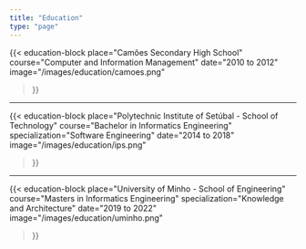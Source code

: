 ```yaml
---
title: "Education"
type: "page"
---
```


{{<
    education-block
    place="Camões Secondary High School"
    course="Computer and Information Management"
    date="2010 to 2012"
    image="/images/education/camoes.png"
>}}

---

{{<
    education-block
    place="Polytechnic Institute of Setúbal - School of Technology"
    course="Bachelor in Informatics Engineering"
    specialization="Software Engineering"
    date="2014 to 2018"
    image="/images/education/ips.png"
>}}

---

{{<
    education-block
    place="University of Minho - School of Engineering"
    course="Masters in Informatics Engineering"
    specialization="Knowledge and Architecture"
    date="2019 to 2022"
    image="/images/education/uminho.png"
>}}

